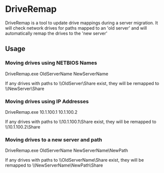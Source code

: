 ﻿DriveRemap
===========
DriveRemap is a tool to update drive mappings during a server migration. It will check network drives for paths mapped to an 'old server' and will automatically remap the drives to the 'new server'

## Usage ##

### Moving drives using NETBIOS Names ###
  DriveRemap.exe OldServerName NewServerName   

  If any drives with paths to \\\\OldServer\Share exist, they will be remapped to \\\\NewServer\Share

### Moving drives using IP Addresses ###
  DriveRemap.exe 10.1.100.1 10.1.100.2

  If any drives with paths to \\\\10.1.100.1\Share exist, they will be remapped to \\\\10.1.100.2\Share
  
### Moving drives to a new server and path ###
  DriveRemap.exe OldServerName NewServerName\NewPath

  If any drives with paths to \\\\OldServerName\Share exist, they will be remapped to \\\\NewServerName\NewPath\Share
